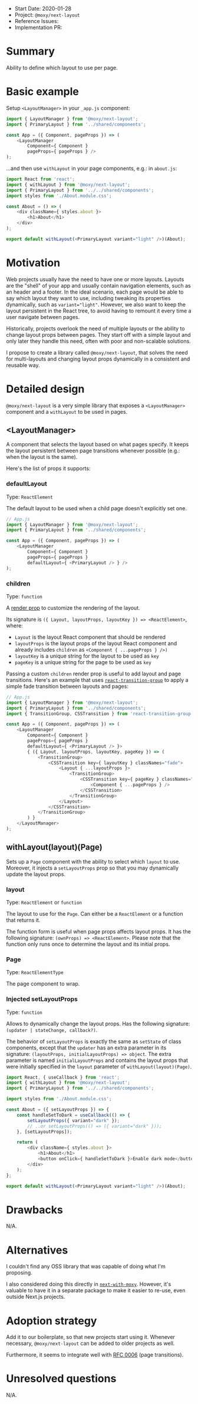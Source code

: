 - Start Date: 2020-01-28
- Project: `@moxy/next-layout`
- Reference Issues:
- Implementation PR:

# Summary

Ability to define which layout to use per page.

# Basic example

Setup `<LayoutManager>` in your `_app.js` component:

```js
import { LayoutManager } from '@moxy/next-layout';
import { PrimaryLayout } from '../shared/components';

const App = ({ Component, pageProps }) => (
    <LayoutManager
        Component={ Component }
        pageProps={ pageProps } />
);
```

...and then use `withLayout` in your page components, e.g.: in `about.js`:

```js
import React from 'react';
import { withLayout } from '@moxy/next-layout';
import { PrimaryLayout } from '../../shared/components';
import styles from './About.module.css';

const About = () => (
    <div className={ styles.about }>
        <h1>About</h1>
    </div>
);

export default withLayout(<PrimaryLayout variant="light" />)(About);
```

# Motivation

Web projects usually have the need to have one or more layouts. Layouts are the "shell" of your app and usually contain navigation elements, such as an header and a footer. In the ideal scenario, each page would be able to say which layout they want to use, including tweaking its properties dynamically, such as `variant="light"`. However, we also want to keep the layout persistent in the React tree, to avoid having to remount it every time a user navigate between pages.

Historically, projects overlook the need of multiple layouts or the ability to change layout props between pages. They start off with a simple layout and only later they handle this need, often with poor and non-scalable solutions.

I propose to create a library called `@moxy/next-layout`, that solves the need for multi-layouts and changing layout props dynamically in a consistent and reusable way.

# Detailed design

`@moxy/next-layout` is a very simple library that exposes a `<LayoutManager>` component and a `withLayout` to be used in pages.

## &lt;LayoutManager&gt;

A component that selects the layout based on what pages specify. It keeps the layout persistent between page transitions whenever possible (e.g.: when the layout is the same).

Here's the list of props it supports:

### defaultLayout

Type: `ReactElement`

The default layout to be used when a child page doesn't explicitly set one.

```js
// App.js
import { LayoutManager } from '@moxy/next-layout';
import { PrimaryLayout } from '../shared/components';

const App = ({ Component, pageProps }) => (
    <LayoutManager
        Component={ Component }
        pageProps={ pageProps }
        defaultLayout={ <PrimaryLayout /> } />
);
```

### children

Type: `function`

A [render prop](https://reactjs.org/docs/render-props.html) to customize the rendering of the layout.

Its signature is `({ Layout, layoutProps, layoutKey }) => <ReactElement>`, where:

- `Layout` is the layout React component that should be rendered
- `layoutProps` is the layout props of the layout React component and already includes `children` as `<Component { ...pageProps } />)`
- `layoutKey` is a unique string for the layout to be used as `key`
- `pageKey` is a unique string for the page to be used as `key`

Passing a custom `children` render prop is useful to add layout and page transitions. Here's an example that uses [`react-transition-group`](https://reactcommunity.org/react-transition-group/) to apply a simple fade transition between layouts and pages:

```js
// App.js
import { LayoutManager } from '@moxy/next-layout';
import { PrimaryLayout } from '../shared/components';
import { TransitionGroup, CSSTransition } from 'react-transition-group';

const App = ({ Component, pageProps }) => (
    <LayoutManager
        Component={ Component }
        pageProps={ pageProps }
        defaultLayout={ <PrimaryLayout /> }>
        { ({ Layout, layoutProps, layoutKey, pageKey }) => (
            <TransitionGroup>
                <CSSTransition key={ layoutKey } classNames="fade">
                    <Layout { ...layoutProps }>
                        <TransitionGroup>
                            <CSSTransition key={ pageKey } classNames="fade">
                                <Component { ...pageProps } />
                            </CSSTransition>
                        </TransitionGroup>
                    </Layout>
                </CSSTransition>
            </TransitionGroup>
        ) }
    </LayoutManager>
);
```

## withLayout(layout)(Page)

Sets up a `Page` component with the ability to select which `layout` to use. Moreover, it injects a `setLayoutProps` prop so that you may dynamically update the layout props.

### layout

Type: `ReactElement` or `function`

The layout to use for the `Page`. Can either be a `ReactElement` or a function that returns it.

The function form is useful when page props affects layout props. It has the following signature: `(ownProps) => <ReactElement>`. Please note that the function only runs once to determine the layout and its initial props.

### Page

Type: `ReactElementType`

The page component to wrap.

### Injected setLayoutProps

Type: `function`

Allows to dynamically change the layout props. Has the following signature: `(updater | stateChange, callback?)`.

The behavior of `setLayoutProps` is exactly the same as `setState` of class components, except that the `updater` has an extra parameter in its signature: `(layoutProps, initialLayoutProps) => object`. The extra parameter is named `initialLayoutProps` and contains the layout props that were initially specified in the `layout` parameter of `withLayout(layout)(Page)`.

```js
import React, { useCallback } from 'react';
import { withLayout } from '@moxy/next-layout';
import { PrimaryLayout } from '../../shared/components';

import styles from './About.module.css';

const About = ({ setLayoutProps }) => {
    const handleSetToDark = useCallback(() => {
        setLayoutProps({ variant="dark" });
        // ..or setLayoutProps(() => ({ variant="dark" }));
    }, [setLayoutProps]);

    return (
        <div className={ styles.about }>
            <h1>About</h1>
            <button onClick={ handleSetToDark }>Enable dark mode</button>
        </div>
    );
};

export default withLayout(<PrimaryLayout variant="light" />)(About);
```

# Drawbacks

N/A.

# Alternatives

I couldn't find any OSS library that was capable of doing what I'm proposing.

I also considered doing this directly in [`next-with-moxy`](https://github.com/moxystudio/next-with-moxy). However, it's valuable to have it in a separate package to make it easier to re-use, even outside Next.js projects.

# Adoption strategy

Add it to our boilerplate, so that new projects start using it. Whenever necessary, `@moxy/next-layout` can be added to older projects as well.

Furthermore, it seems to integrate well with [RFC 0006](https://github.com/moxystudio/rfcs-oss/pull/6) (page transitions).

# Unresolved questions

N/A.
